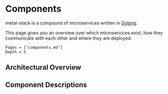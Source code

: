# Components

metal-stack is a compound of microservices written in [Golang](https://golang.org/).

This page gives you an overview over which microservices exist, how they communicate with each other and where they are deployed.

```@contents
Pages = ["components.md"]
Depth = 5
```

## Architectural Overview

## Component Descriptions
